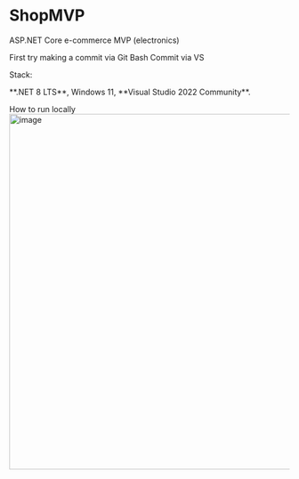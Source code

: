 # ShopMVP

ASP.NET Core e-commerce MVP (electronics)



First try making a commit via Git Bash
Commit via VS

Stack:

\*\*.NET 8 LTS\*\*, Windows 11, \*\*Visual Studio 2022 Community\*\*.

How to run locally
<img width="1902" height="639" alt="image" src="https://github.com/user-attachments/assets/9688cd0e-39b2-4402-8da8-b9d2a2cc97c4" />




